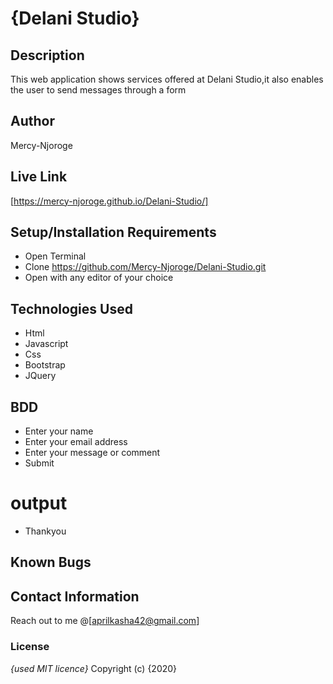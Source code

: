 # {Delani Studio}
## Description
This web application shows services offered at Delani Studio,it also enables the user to send messages through a form
## Author
Mercy-Njoroge
## Live Link
 [https://mercy-njoroge.github.io/Delani-Studio/]
## Setup/Installation Requirements
* Open Terminal
* Clone https://github.com/Mercy-Njoroge/Delani-Studio.git
* Open with any editor of your choice
## Technologies Used
* Html
* Javascript
* Css
* Bootstrap
* JQuery
## BDD
* Enter your name 
* Enter your email address
* Enter your message or comment
* Submit
# output
* Thankyou
## Known Bugs

## Contact Information
Reach out to me @[aprilkasha42@gmail.com]

### License
*{used MIT licence}*
Copyright (c) {2020}
